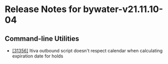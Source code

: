 
# Release Notes for bywater-v21.11.10-04

## Command-line Utilities

- [[31356]](http://bugs.koha-community.org/bugzilla3/show_bug.cgi?id=31356) Itiva outbound script doesn't respect calendar when calculating expiration date for holds


